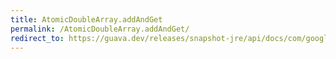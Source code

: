 ```yaml
---
title: AtomicDoubleArray.addAndGet
permalink: /AtomicDoubleArray.addAndGet/
redirect_to: https://guava.dev/releases/snapshot-jre/api/docs/com/google/common/util/concurrent/AtomicDoubleArray.html#addAndGet-int-double-
---
```

